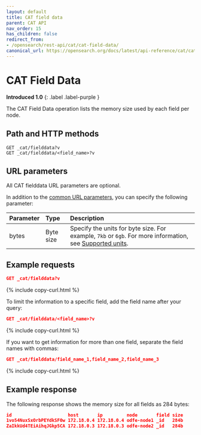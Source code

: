```yaml
---
layout: default
title: CAT field data
parent: CAT API
nav_order: 15
has_children: false
redirect_from:
- /opensearch/rest-api/cat/cat-field-data/
canonical_url: https://opensearch.org/docs/latest/api-reference/cat/cat-field-data/
---
```


# CAT Field Data
**Introduced 1.0**
{: .label .label-purple }

The CAT Field Data operation lists the memory size used by each field per node.


## Path and HTTP methods

```
GET _cat/fielddata?v
GET _cat/fielddata/<field_name>?v
```

## URL parameters

All CAT fielddata URL parameters are optional.

In addition to the [common URL parameters]({{site.url}}{{site.baseurl}}/api-reference/cat/index), you can specify the following parameter:

Parameter | Type | Description
:--- | :--- | :---
bytes | Byte size | Specify the units for byte size. For example, `7kb` or `6gb`. For more information, see [Supported units]({{site.url}}{{site.baseurl}}/opensearch/units/).

## Example requests

```json
GET _cat/fielddata?v
```
{% include copy-curl.html %}

To limit the information to a specific field, add the field name after your query:

```json
GET _cat/fielddata/<field_name>?v
```
{% include copy-curl.html %}

If you want to get information for more than one field, separate the field names with commas:

```json
GET _cat/fielddata/field_name_1,field_name_2,field_name_3
```
{% include copy-curl.html %}

## Example response

The following response shows the memory size for all fields as 284 bytes:

```json
id                     host       ip         node       field size
1vo54NuxSxOrbPEYdkSF0w 172.18.0.4 172.18.0.4 odfe-node1 _id   284b
ZaIkkUd4TEiAihqJGkp5CA 172.18.0.3 172.18.0.3 odfe-node2 _id   284b
```

